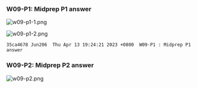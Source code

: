 ### W09-P1: Midprep P1 answer

![w09-p1-1.png](https://obsbeppzfkkzhooliozs.supabase.co/storage/v1/object/public/demo-93/md_img/w09/p1-1.png?t=2023-04-13T11%3A21%3A13.923Z)

![w09-p1-2.png](https://obsbeppzfkkzhooliozs.supabase.co/storage/v1/object/public/demo-93/md_img/w09/p1-2.png?t=2023-04-13T11%3A22%3A08.165Z)

```
35ca4678 Jun206  Thu Apr 13 19:24:21 2023 +0800  W09-P1 : Midprep P1 answer
```

### W09-P2: Midprep P2 answer

![w09-p2.png](https://obsbeppzfkkzhooliozs.supabase.co/storage/v1/object/public/demo-93/md_img/w09/p2.png?t=2023-04-13T11%3A45%3A43.664Z)
